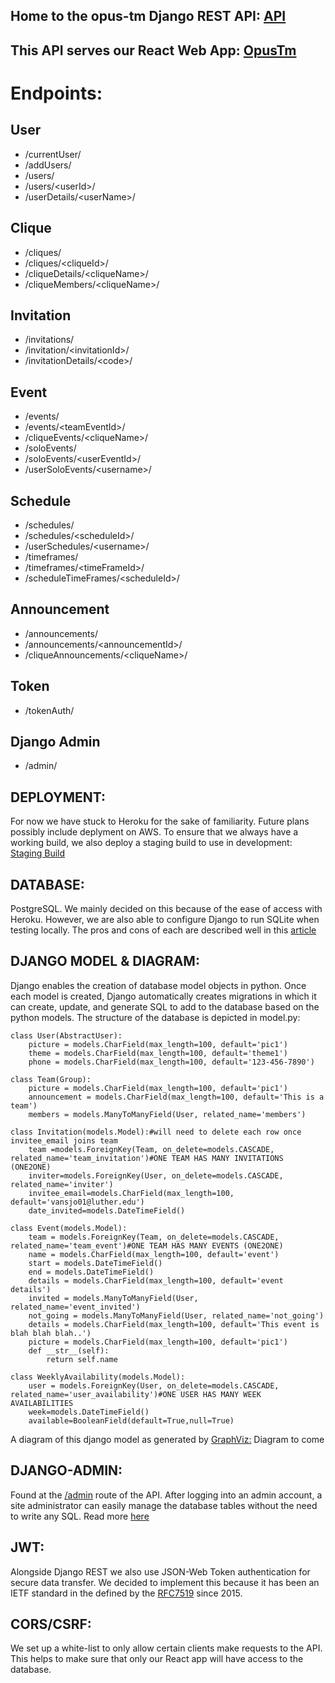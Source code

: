 ## Home to the opus-tm Django REST API: [API](https://opustm-api.herokuapp.com/)
## This API serves our React Web App: [OpusTm](https://opustm.herokuapp.com/)
# Endpoints:
## User
- /currentUser/
- /addUsers/                  
- /users/                         
- /users/&lt;userId&gt;/
- /userDetails/&lt;userName&gt;/
## Clique
- /cliques/
- /cliques/&lt;cliqueId&gt;/
- /cliqueDetails/&lt;cliqueName&gt;/
- /cliqueMembers/&lt;cliqueName&gt;/
## Invitation
- /invitations/
- /invitation/&lt;invitationId&gt;/
- /invitationDetails/&lt;code&gt;/
## Event
- /events/
- /events/&lt;teamEventId&gt;/
- /cliqueEvents/&lt;cliqueName&gt;/
- /soloEvents/
- /soloEvents/&lt;userEventId&gt;/
- /userSoloEvents/&lt;username&gt;/
## Schedule
- /schedules/
- /schedules/&lt;scheduleId&gt;/
- /userSchedules/&lt;username&gt;/
- /timeframes/
- /timeframes/&lt;timeFrameId&gt;/
- /scheduleTimeFrames/&lt;scheduleId&gt;/
## Announcement
- /announcements/
- /announcements/&lt;announcementId&gt;/
- /cliqueAnnouncements/&lt;cliqueName&gt;/
## Token
- /tokenAuth/
## Django Admin
- /admin/

## DEPLOYMENT: 
For now we have stuck to Heroku for the sake of familiarity. Future plans possibly include deplyment on AWS. To ensure that we always have a working build, we also deploy a staging build to use in development:
[Staging Build](https://opustm-api-staging.herokuapp.com/)

## DATABASE: 
PostgreSQL. We mainly decided on this because of the ease of access with Heroku. However, we are also able to configure Django to run SQLite when testing locally. The pros and cons of each are described well in this [article](https://tableplus.com/blog/2018/08/sqlite-vs-postgresql-which-database-to-use-and-why.html)

## DJANGO MODEL & DIAGRAM: 
Django enables the creation of database model objects in python. Once each model is created, Django automatically creates migrations in which it can create, update, and generate SQL to add to the database based on the python models. The structure of the database is depicted in model.py:

```
class User(AbstractUser):
    picture = models.CharField(max_length=100, default='pic1')
    theme = models.CharField(max_length=100, default='theme1')
    phone = models.CharField(max_length=100, default='123-456-7890')

class Team(Group):
    picture = models.CharField(max_length=100, default='pic1')
    announcement = models.CharField(max_length=100, default='This is a team')
    members = models.ManyToManyField(User, related_name='members')

class Invitation(models.Model):#will need to delete each row once invitee_email joins team
    team =models.ForeignKey(Team, on_delete=models.CASCADE, related_name='team_invitation')#ONE TEAM HAS MANY INVITATIONS (ONE2ONE)
    inviter=models.ForeignKey(User, on_delete=models.CASCADE, related_name='inviter')
    invitee_email=models.CharField(max_length=100, default='vansjo01@luther.edu')
    date_invited=models.DateTimeField()

class Event(models.Model):
    team = models.ForeignKey(Team, on_delete=models.CASCADE, related_name='team_event')#ONE TEAM HAS MANY EVENTS (ONE2ONE)
    name = models.CharField(max_length=100, default='event')
    start = models.DateTimeField()
    end = models.DateTimeField()
    details = models.CharField(max_length=100, default='event details')
    invited = models.ManyToManyField(User, related_name='event_invited')
    not_going = models.ManyToManyField(User, related_name='not_going')
    details = models.CharField(max_length=100, default='This event is blah blah blah..')
    picture = models.CharField(max_length=100, default='pic1')
    def __str__(self):
        return self.name

class WeeklyAvailability(models.Model):
    user = models.ForeignKey(User, on_delete=models.CASCADE, related_name='user_availability')#ONE USER HAS MANY WEEK AVAILABILITIES
    week=models.DateTimeField()
    available=BooleanField(default=True,null=True)
```

A diagram of this django model as generated by [GraphViz:](http://www.graphviz.org/documentation/)
Diagram to come

## DJANGO-ADMIN: 
Found at the [/admin](https://opustm-api.herokuapp.com/admin) route of the API. After logging into an admin account, a site administrator can easily manage the database tables without the need to write any SQL. Read more [here](https://docs.djangoproject.com/en/3.1/ref/contrib/admin/)
  
## JWT: 
Alongside Django REST we also use JSON-Web Token authentication for secure data transfer. We decided to implement this because it has been an IETF standard in the defined by the [RFC7519](https://tools.ietf.org/html/rfc7519) since 2015. 

## CORS/CSRF: 
We set up a white-list to only allow certain clients make requests to the API. This helps to make sure that only our React app will have access to the database.



